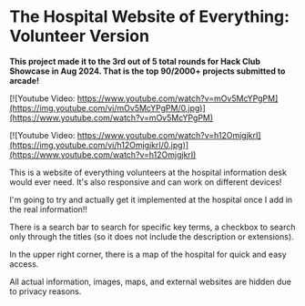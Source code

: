 <h1>The Hospital Website of Everything: Volunteer Version</h1>

<b><p>This project made it to the 3rd out of 5 total rounds for Hack Club Showcase in Aug 2024. That is the top 90/2000+ projects submitted to arcade!</p></b>

[![Youtube Video: https://www.youtube.com/watch?v=mOv5McYPgPM](https://img.youtube.com/vi/mOv5McYPgPM/0.jpg)](https://www.youtube.com/watch?v=mOv5McYPgPM)

[![Youtube Video: https://www.youtube.com/watch?v=h12OmjgjkrI](https://img.youtube.com/vi/h12OmjgjkrI/0.jpg)](https://www.youtube.com/watch?v=h12OmjgjkrI)

<p>This is a website of everything volunteers at the hospital information desk would ever need. It's also responsive and can work on different devices!
<p>I'm going to try and actually get it implemented at the hospital once I add in the real information!!</p>
<p>There is a search bar to search for specific key terms, a checkbox to search only through the titles (so it does not include the description or extensions).</p>
<p>In the upper right corner, there is a map of the hospital for quick and easy access. </p>
<p>All actual information, images, maps, and external websites are hidden due to privacy reasons.</p>
